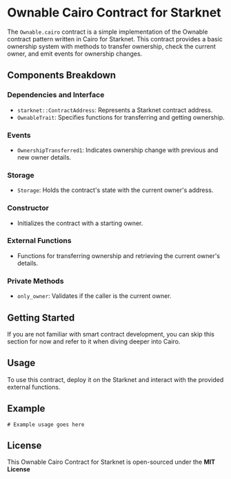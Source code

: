 # Ownable Cairo Contract for Starknet

The `Ownable.cairo` contract is a simple implementation of the Ownable contract pattern written in Cairo for Starknet. This contract provides a basic ownership system with methods to transfer ownership, check the current owner, and emit events for ownership changes.

## Components Breakdown

### Dependencies and Interface

- `starknet::ContractAddress`: Represents a Starknet contract address.
- `OwnableTrait`: Specifies functions for transferring and getting ownership.

### Events

- `OwnershipTransferred1`: Indicates ownership change with previous and new owner details.

### Storage

- `Storage`: Holds the contract's state with the current owner's address.

### Constructor

- Initializes the contract with a starting owner.

### External Functions

- Functions for transferring ownership and retrieving the current owner's details.

### Private Methods

- `only_owner`: Validates if the caller is the current owner.

## Getting Started

If you are not familiar with smart contract development, you can skip this section for now and refer to it when diving deeper into Cairo.

## Usage

To use this contract, deploy it on the Starknet and interact with the provided external functions.

## Example

```cairo
# Example usage goes here
```

## License

This Ownable Cairo Contract for Starknet is open-sourced under the <b>MIT License<b>